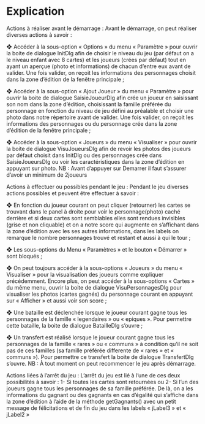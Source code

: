 # Explication

Actions à réaliser avant le démarrage :
Avant le démarrage, on peut réaliser diverses actions à savoir :

❖ Accéder à la sous-option « Options » du menu « Paramètre » pour ouvrir la boite 
de dialogue InitDlg afin de choisir le niveau du jeu (par défaut on a le niveau 
enfant avec 8 cartes) et les joueurs (crées par défaut) tout en ayant un aperçue 
(photo et informations) de chacun d’entre eux avant de valider. Une fois 
valider, on reçoit les informations des personnages choisit dans la zone 
d’édition de la fenêtre principale ;

❖ Accéder à la sous-option « Ajout Joueur » du menu « Paramètre » pour ouvrir la 
boite de dialogue SaisieJoueurDlg afin crée un joueur en saisissant son nom dans 
la zone d’édition, choisissant la famille préférée du personnage en fonction du 
niveau de jeu défini au préalable et choisir une photo dans notre répertoire avant de valider. Une fois valider, on reçoit les informations des personnages 
ou du personnage crée dans la zone d’édition de la fenêtre principale ;

❖ Accéder à la sous-option « Joueurs » du menu « Visualiser » pour ouvrir la boite 
de dialogue VisuJoueursDlg afin de revoir les photos des joueurs par défaut
choisit dans InitDlg ou des personnages crée dans SaisieJoueursDlg ou voir les 
caractéristiques dans la zone d’édition en appuyant sur photo.
NB : Avant d’appuyer sur Demarrer il faut s’assurer d’avoir un minimum de 2joueurs



Actions à effectuer ou possibles pendant le jeu :
Pendant le jeu diverses actions possibles et peuvent être effectuer à savoir :

❖ En fonction du joueur courant on peut cliquer (retourner) les cartes se trouvant 
dans le panel à droite pour voir le personnage(photo) caché derrière et si deux 
cartes sont semblables elles sont rendues invisibles (grise et non cliquable) et 
on a notre score qui augmente en s’affichant dans la zone d’édition avec les ses 
autres informations, dans les labels on remarque le nombre personnages trouvé et 
restant et aussi à qui le tour ;

❖ Les sous-options du Menu « Paramètres » et le bouton « Démarrer » sont bloqués ;

❖ On peut toujours accéder à la sous-options « Joueurs » du menu « Visualiser » 
pour la visualisation des joueurs comme expliquer précédemment. Encore plus, on 
peut accéder à la sous-options « Cartes » du même menu, ouvrir la boite de 
dialogue VisuPersonnagesDlg pour visualiser les photos (cartes gagnés) du 
personnage courant en appuyant sur « Afficher » et aussi voir son score ;

❖ Une bataille est déclenchée lorsque le joueur courant gagne tous les personnages 
de la famille « legendaires » ou « epiques ». Pour permettre cette bataille, la 
boite de dialogue BatailleDlg s’ouvre ;

❖ Un transfert est réalisé lorsque le joueur courant gagne tous les personnages de 
la famille « rares » ou « communs » à condition qu’il ne soit pas de ces 
familles (sa famille préférée differente de « rares » et « communs »). Pour 
permettre ce transfert la boite de dialogue TransfertDlg s’ouvre.
NB : À tout moment on peut recommencer le jeu après démarrage.



Actions liées à l’arrêt du jeu :
L’arrêt du jeu est lié à l’une de ces deux possibilités à savoir :
1- Si toutes les cartes sont retournées ou
2- Si l’un des joueurs gagne tous les personnages de sa famille préférée.
De là, on a les informations du gagnant ou des gagnants en cas d’égalité qui 
s’affiche dans la zone d’édition à l’aide de la méthode getGagnants() avec un petit 
message de félicitations et de fin du jeu dans les labels « jLabel3 » et 
« jLabel2 »